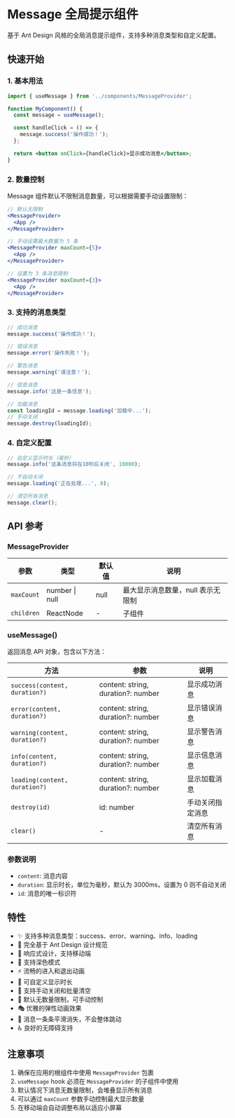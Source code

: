 # Message 全局提示组件

基于 Ant Design 风格的全局消息提示组件，支持多种消息类型和自定义配置。

## 快速开始

### 1. 基本用法

```jsx
import { useMessage } from '../components/MessageProvider';

function MyComponent() {
  const message = useMessage();

  const handleClick = () => {
    message.success('操作成功！');
  };

  return <button onClick={handleClick}>显示成功消息</button>;
}
```

### 2. 数量控制

Message 组件默认不限制消息数量，可以根据需要手动设置限制：

```jsx
// 默认无限制
<MessageProvider>
  <App />
</MessageProvider>

// 手动设置最大数量为 5 条
<MessageProvider maxCount={5}>
  <App />
</MessageProvider>

// 设置为 3 条消息限制
<MessageProvider maxCount={3}>
  <App />
</MessageProvider>
```

### 3. 支持的消息类型

```jsx
// 成功消息
message.success('操作成功！');

// 错误消息
message.error('操作失败！');

// 警告消息
message.warning('请注意！');

// 信息消息
message.info('这是一条信息');

// 加载消息
const loadingId = message.loading('加载中...');
// 手动关闭
message.destroy(loadingId);
```

### 4. 自定义配置

```jsx
// 自定义显示时长（毫秒）
message.info('这条消息将在10秒后关闭', 10000);

// 不自动关闭
message.loading('正在处理...', 0);

// 清空所有消息
message.clear();
```

## API 参考

### MessageProvider

| 参数 | 类型 | 默认值 | 说明 |
|------|------|--------|------|
| `maxCount` | number \| null | null | 最大显示消息数量，null 表示无限制 |
| `children` | ReactNode | - | 子组件 |

### useMessage()

返回消息 API 对象，包含以下方法：

| 方法 | 参数 | 说明 |
|------|------|------|
| `success(content, duration?)` | content: string, duration?: number | 显示成功消息 |
| `error(content, duration?)` | content: string, duration?: number | 显示错误消息 |
| `warning(content, duration?)` | content: string, duration?: number | 显示警告消息 |
| `info(content, duration?)` | content: string, duration?: number | 显示信息消息 |
| `loading(content, duration?)` | content: string, duration?: number | 显示加载消息 |
| `destroy(id)` | id: number | 手动关闭指定消息 |
| `clear()` | - | 清空所有消息 |

### 参数说明

- `content`: 消息内容
- `duration`: 显示时长，单位为毫秒，默认为 3000ms，设置为 0 则不自动关闭
- `id`: 消息的唯一标识符

## 特性

- ✨ 支持多种消息类型：success、error、warning、info、loading
- 🎨 完全基于 Ant Design 设计规范
- 📱 响应式设计，支持移动端
- 🌙 支持深色模式
- ⚡ 流畅的进入和退出动画
- 🔧 可自定义显示时长
- 🎯 支持手动关闭和批量清空
- 🔢 默认无数量限制，可手动控制
- 🎭 优雅的弹性动画效果
- 🌊 消息一条条平滑消失，不会整体跳动
- ♿ 良好的无障碍支持

## 注意事项

1. 确保在应用的根组件中使用 `MessageProvider` 包裹
2. `useMessage` hook 必须在 `MessageProvider` 的子组件中使用
3. 默认情况下消息无数量限制，会堆叠显示所有消息
4. 可以通过 `maxCount` 参数手动控制最大显示数量
5. 在移动端会自动调整布局以适应小屏幕
